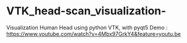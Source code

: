 # VTK_head-scan_visualization-
Visualization Human Head using python VTK, with pyqt5
Demo : https://www.youtube.com/watch?v=4Mbx97GrkY4&feature=youtu.be
